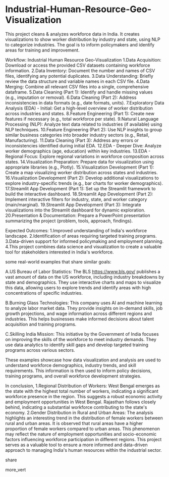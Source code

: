 # Industrial-Human-Resource-Geo-Visualization
This project cleans &amp; analyzes workforce data in India. It creates visualizations to show worker distribution by industry and state, using NLP to categorize industries. The goal is to inform policymakers and identify areas for training and improvement.

Workflow: Industrial Human Resource Geo-Visualization
1.Data Acquisition: Download or access the provided CSV datasets containing workforce information.
2.Data Inventory: Document the number and names of CSV files, identifying any potential duplicates.
3.Data Understanding: Briefly review the data structure and variable names in each CSV file.
4.Data Merging: Combine all relevant CSV files into a single, comprehensive dataframe.
5.Data Cleaning (Part 1): Identify and handle missing values (e.g., imputation or removal).
6.Data Cleaning (Part 2): Address inconsistencies in data formats (e.g., date formats, units).
7.Exploratory Data Analysis (EDA) - Initial: Get a high-level overview of worker distribution across industries and states.
8.Feature Engineering (Part 1): Create new features if necessary (e.g., total workforce per state).
9.Natural Language Processing (NLP): Analyze text data related to industries (if available) using NLP techniques.
10.Feature Engineering (Part 2): Use NLP insights to group similar business categories into broader industry sectors (e.g., Retail, Manufacturing).
11.Data Cleaning (Part 3): Address any errors or inconsistencies identified during initial EDA.
12.EDA - Deeper Dive: Analyze worker demographics (age, education) within key industries.
13.EDA - Regional Focus: Explore regional variations in workforce composition across states.
14.Visualization Preparation: Prepare data for visualization using appropriate libraries (e.g., Plotly).
15.Visualization Development (Part 1): Create a map visualizing worker distribution across states and industries.
16.Visualization Development (Part 2): Develop additional visualizations to explore industry-specific trends (e.g., bar charts for worker demographics).
17.Streamlit App Development (Part 1): Set up the Streamlit framework to build the interactive dashboard.
18.Streamlit App Development (Part 2): Implement interactive filters for industry, state, and worker category (main/marginal).
19.Streamlit App Development (Part 3): Integrate visualizations into the Streamlit dashboard for dynamic exploration.
20.Presentation & Documentation: Prepare a PowerPoint presentation summarizing the project (problem, tools, approach, findings).

Expected Outcomes:
1.Improved understanding of India's workforce landscape.
2.Identification of areas requiring targeted training programs.
3.Data-driven support for informed policymaking and employment planning.
4.This project combines data science and visualization to create a valuable tool for stakeholders interested in India's workforce.

some real-world examples that share similar goals:

A.US Bureau of Labor Statistics: The BLS https://www.bls.gov/ publishes a vast amount of data on the US workforce, including industry breakdowns by state and demographics. They use interactive charts and maps to visualize this data, allowing users to explore trends and identify areas with high concentrations of specific industries.

B.Burning Glass Technologies: This company uses AI and machine learning to analyze labor market data. They provide insights on in-demand skills, job growth projections, and wage information across different regions and industries. This helps businesses make informed decisions about talent acquisition and training programs.

C.Skilling India Mission: This initiative by the Government of India focuses on improving the skills of the workforce to meet industry demands. They use data analytics to identify skill gaps and develop targeted training programs across various sectors.

These examples showcase how data visualization and analysis are used to understand workforce demographics, industry trends, and skill requirements. This information is then used to inform policy decisions, training programs, and overall workforce development strategies.

In conclusion,
1.Regional Distribution of Workers: West Bengal emerges as the state with the highest total number of workers, indicating a significant workforce presence in the region. This suggests a robust economic activity and employment opportunities in West Bengal. Rajasthan follows closely behind, indicating a substantial workforce contributing to the state's economy. 
2.Gender Distribution in Rural and Urban Areas: The analysis highlights an interesting trend in the distribution of female workers between rural and urban areas. It is observed that rural areas have a higher proportion of female workers compared to urban areas. This phenomenon may reflect the nature of employment opportunities and socio-economic factors influencing workforce participation in different regions.
This project serves as a valuable tool to ensure a more informed and data-driven approach to managing India's human resources within the industrial sector.



share


more_vert
